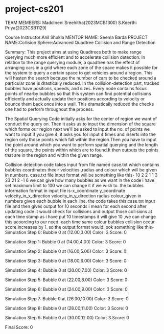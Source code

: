 # project-cs201
TEAM MEMBERS:
Maddineni Sreehitha(2023MCB1300)
S.Keerthi Priya(2023CSB1129)

Course Instructor:Anil Shukla
MENTOR NAME: Seema Barda
PROJECT NAME:Collision Sphere:Advanced Quadtree Collision and Range Detection

Summary: This project aims at using Quadtrees both to make range querying
much more efficient and to accelerate collision detection. In relation to the range
querying module, a quadtree has the effect of arranging cars in a grid where each
zone of the space makes it possible for the system to query a certain space to get
vehicles around a region. This will hasten the search because the number of cars to
be checked around a particular zone is drastically reduced. In the collision-detection
part, tracked bubbles have positions, speeds, and sizes. Every node contains focus
points of nearby bubbles so that this system can find potential collisions efficiently
and actually update their positions according to velocity or bounce them back once
into a wall. This dramatically reduced the checks one had to perform throughout
the process.

The Spatial Querying Code initially asks for the center of region we want of conduct the query on.
Then it asks us to input the dimension of the square which forms our region next we'll be asked to 
input the no. of points we want to input if you give 4, it asks you for input 4 times and inserts 
into the region only those points which fall within the region.Then you have to input the point 
around which you want to perform spatial querying and the length of the square, the points  within
which are to found.It then outputs the points that are  in the region and within the given range.


Collision detection code takes input from file named case.txt which contains bubbles coordinates theeir velocities ,radius and colour which will be given in numbers.
case.txt file input format will be something like this-
10 2 2 1 1 3
23 21 2 -1 6
we can give how many bubbles as we want in the code i have set maximum limit to 100 we can change it if we wish to.
the bubbles information format in input file is-x_coordinate y_coordinate velocity_in_x_direction velocity_in_y_direction radius colour_given in numbers
given each bubble in each line.
the code takes this case.txt input file and then gives output for 10 seconds i mean for each second after updating code it would check for collisions and output those collisions at each time stamp
as i have put 10 timestamps it will give 10 ,we can change this acoording to our need. each time same colour bubbles  collision occur score increases by 1.
so the output format would look something like this-
Simulation Step 0:
Bubble 0 at (12.00,3.00) Color: 3
Score: 0

Simulation Step 1:
Bubble 0 at (14.00,4.00) Color: 3
Score: 0

Simulation Step 2:
Bubble 0 at (16.00,5.00) Color: 3
Score: 0

Simulation Step 3:
Bubble 0 at (18.00,6.00) Color: 3
Score: 0

Simulation Step 4:
Bubble 0 at (20.00,7.00) Color: 3
Score: 0

Simulation Step 5:
Bubble 0 at (22.00,8.00) Color: 3
Score: 0

Simulation Step 6:
Bubble 0 at (24.00,9.00) Color: 3
Score: 0

Simulation Step 7:
Bubble 0 at (26.00,10.00) Color: 3
Score: 0

Simulation Step 8:
Bubble 0 at (28.00,11.00) Color: 3
Score: 0

Simulation Step 9:
Bubble 0 at (30.00,12.00) Color: 3
Score: 0

Final Score: 0

